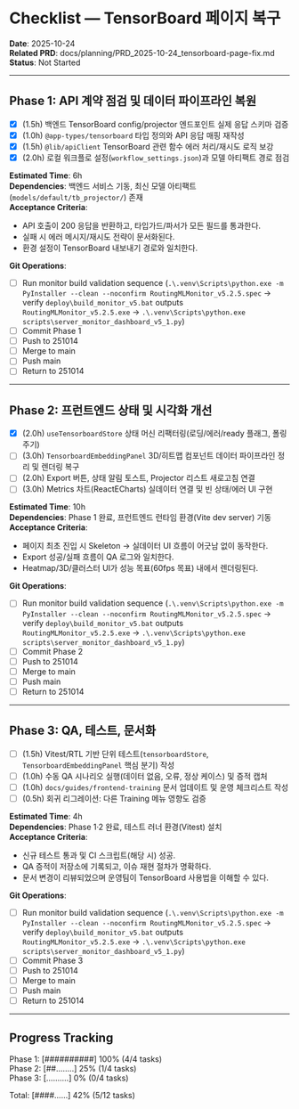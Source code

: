 # Checklist — TensorBoard 페이지 복구

**Date**: 2025-10-24  
**Related PRD**: docs/planning/PRD_2025-10-24_tensorboard-page-fix.md  
**Status**: Not Started

---

## Phase 1: API 계약 점검 및 데이터 파이프라인 복원

- [x] (1.5h) 백엔드 TensorBoard config/projector 엔드포인트 실제 응답 스키마 검증
- [x] (1.0h) `@app-types/tensorboard` 타입 정의와 API 응답 매핑 재작성
- [x] (1.5h) `@lib/apiClient` TensorBoard 관련 함수 에러 처리/재시도 로직 보강
- [x] (2.0h) 로컬 워크플로 설정(`workflow_settings.json`)과 모델 아티팩트 경로 점검

**Estimated Time**: 6h  
**Dependencies**: 백엔드 서비스 기동, 최신 모델 아티팩트(`models/default/tb_projector/`) 존재  
**Acceptance Criteria**:
- API 호출이 200 응답을 반환하고, 타입가드/파서가 모든 필드를 통과한다.
- 실패 시 에러 메시지/재시도 전략이 문서화된다.
- 환경 설정이 TensorBoard 내보내기 경로와 일치한다.

**Git Operations**:
- [ ] Run monitor build validation sequence (`.\.venv\Scripts\python.exe -m PyInstaller --clean --noconfirm RoutingMLMonitor_v5.2.5.spec` → verify `deploy\build_monitor_v5.bat` outputs `RoutingMLMonitor_v5.2.5.exe` → `.\.venv\Scripts\python.exe scripts\server_monitor_dashboard_v5_1.py`)
- [ ] Commit Phase 1
- [ ] Push to 251014
- [ ] Merge to main
- [ ] Push main
- [ ] Return to 251014

---

## Phase 2: 프런트엔드 상태 및 시각화 개선

- [x] (2.0h) `useTensorboardStore` 상태 머신 리팩터링(로딩/에러/ready 플래그, 폴링 주기)
- [ ] (3.0h) `TensorboardEmbeddingPanel` 3D/히트맵 컴포넌트 데이터 파이프라인 정리 및 렌더링 복구
- [ ] (2.0h) Export 버튼, 상태 알림 토스트, Projector 리스트 새로고침 연결
- [ ] (3.0h) Metrics 차트(ReactECharts) 실데이터 연결 및 빈 상태/에러 UI 구현

**Estimated Time**: 10h  
**Dependencies**: Phase 1 완료, 프런트엔드 런타임 환경(Vite dev server) 기동  
**Acceptance Criteria**:
- 페이지 최초 진입 시 Skeleton → 실데이터 UI 흐름이 어긋남 없이 동작한다.
- Export 성공/실패 흐름이 QA 로그와 일치한다.
- Heatmap/3D/클러스터 UI가 성능 목표(60fps 목표) 내에서 렌더링된다.

**Git Operations**:
- [ ] Run monitor build validation sequence (`.\.venv\Scripts\python.exe -m PyInstaller --clean --noconfirm RoutingMLMonitor_v5.2.5.spec` → verify `deploy\build_monitor_v5.bat` outputs `RoutingMLMonitor_v5.2.5.exe` → `.\.venv\Scripts\python.exe scripts\server_monitor_dashboard_v5_1.py`)
- [ ] Commit Phase 2
- [ ] Push to 251014
- [ ] Merge to main
- [ ] Push main
- [ ] Return to 251014

---

## Phase 3: QA, 테스트, 문서화

- [ ] (1.5h) Vitest/RTL 기반 단위 테스트(`tensorboardStore`, `TensorboardEmbeddingPanel` 핵심 분기) 작성
- [ ] (1.0h) 수동 QA 시나리오 실행(데이터 없음, 오류, 정상 케이스) 및 증적 캡처
- [ ] (1.0h) `docs/guides/frontend-training` 문서 업데이트 및 운영 체크리스트 작성
- [ ] (0.5h) 회귀 리그레이션: 다른 Training 메뉴 영향도 검증

**Estimated Time**: 4h  
**Dependencies**: Phase 1·2 완료, 테스트 러너 환경(Vitest) 설치  
**Acceptance Criteria**:
- 신규 테스트 통과 및 CI 스크립트(해당 시) 성공.
- QA 증적이 저장소에 기록되고, 이슈 재현 절차가 명확하다.
- 문서 변경이 리뷰되었으며 운영팀이 TensorBoard 사용법을 이해할 수 있다.

**Git Operations**:
- [ ] Run monitor build validation sequence (`.\.venv\Scripts\python.exe -m PyInstaller --clean --noconfirm RoutingMLMonitor_v5.2.5.spec` → verify `deploy\build_monitor_v5.bat` outputs `RoutingMLMonitor_v5.2.5.exe` → `.\.venv\Scripts\python.exe scripts\server_monitor_dashboard_v5_1.py`)
- [ ] Commit Phase 3
- [ ] Push to 251014
- [ ] Merge to main
- [ ] Push main
- [ ] Return to 251014

---

## Progress Tracking

Phase 1: [##########] 100% (4/4 tasks)  
Phase 2: [##........] 25% (1/4 tasks)  
Phase 3: [..........] 0% (0/4 tasks)

Total: [####......] 42% (5/12 tasks)
